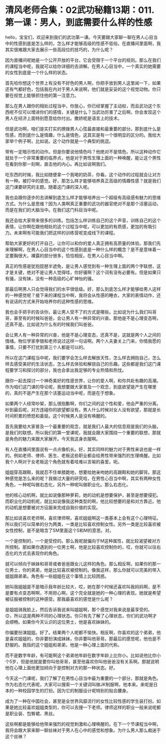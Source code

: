 # 清风老师合集：02武功秘籍13期：011.第一课：男人，到底需要什么样的性感

hello，宝宝们，欢迎来到我们的武功第一课。今天要跟大家聊一聊在男人心目当中的性感到底是怎么样的，怎么样才能够高级的性感不低俗。在直播间里面啊，我其实很难跟大家去展示一些高段位的技巧的，为什么呢？

因为直播间呢她是一个公开开放的平台，它会受限于一个平台的规则。那么在我们的课程当中呢，我就可以给你详细的去讲解。在男人心目当中，一个真实的她需要的女性到底是一个什么样的状态。

首先哈你想这个世界上有没有不好色的男人啊，你把手放到男人这里闻一下，如果还有气都好色，包括我在内对于男人来说啊，他们就是妥妥的这个视觉动物。你只要在视觉上能够抓住他的第一注意力。

那么在男人跟你的相处过程当中，你放心，你已经掌握了主动权，而且武功这个东西呢不仅可以增进你们的感情，关键是什么？当武功厉害了之后啊，你会发现这个男人在经济上面特别愿意给你付出。撒娇呢是语言上的技术。

但是武功啊，咱们是实打实的撩拨男人心弦最直接和最重要的部分。那到底什么是性感，而到底什么是情趣，什么是情色，这其实是有一个很明显的区分的。我给大家举个例子啊，比如说。这个动作就是一个典型的挑逗。

带有一定暗示性的动作。但是你要说他情色吗？他绝对不是情色。所以这种动作它就处于一个非常重要的临界点，他是对于男性生理上面的一种唤醒，能让这个男性在看到你那一刻啊，直击他的内心。再比如说啊我们。

吃东西的时候，我比如随便拿一个我喝的奶茶，你看。这个动作的过程就会让对方有一种。被打中的感觉。好，那怎么样才能够培养真正高级的情趣性感？就是我们这门课要研究的主题。随着这门课的深入呢。

我也会跟你逐步的去讲解到底怎么样才能够培养出一个超级有高级感有魅力的思维方式。为什么是思维？因为人类啊真正重要的武功的器官绝对不是那个活塞运动，而是在我们的大脑当中。在我们这门科目当中呢。

我还会给大家带来很多的训练。包括怎么样训练自己的这个声音，训练自己的这个表情，让你啊在跟他相处的这个过程当中呢，可以更加的有质感，更加的有吸引力。未来啊有可能我们把这样的训练营呢变成线下的课程。

帮助大家更好的打开自己，让你可以和你的爱人真正拥有高质量的体验。那我们先来理解啊，在男人心目当中的这个性感到底是一种什么样的概念？是不是意味着一定要胸很大，裸露的部分很多，恰恰相反。在男人心目当中啊。

真正的性感是犹抱琵琶半遮免，是让男人感觉到有一种生理上面的两个字联想，这才是关键，绝对不是让男人觉得哇，你好骚啊？这个词有没有必要有。但是如果只有骚，没有妹，没有一种高级的心旷神怡的骚。

那最后啊男人只会觉得我们的水平很低级。好，那么到底怎么样才能够给男人这样的一种感觉呢？接下来的课程当中啊，我将会从性感的睡衣，大家的表情动作，还有说话的方式来开始培养你的这种性感的思维。

我也会手把手的告诉你，最让男人受不了的方式是哪些。比如说为什么我们叫哥哥，甚至有的时候叫爸爸，会让男人有一种异常的兴奋。那他是不是心理变态啊，还真不是。比如说为什么有的时候我们叫爸爸。

会让男人有一种异常的兴奋，他是不是心理变态，还真不是，这就是两个人之间的情绪。物位学家李银和老师说过这样一句话啊。两个人夫妻关上门来，你情我愿的事情，只要不打扰到第三个人都是可以的。

所以在这门课程当中呢，我们要学会怎么样去解放天性，怎么样去拥抱自己，怎么样去感受美好的生活状态，怎么样去体验和解锁自己的乐趣。这些都是我们这门课程要学习和探讨的部分，我也会拿出我足够的专业热情和热忱。

跟你一起去探讨一个神奇美好的性感世界，让你的爱人啊，和你共赴有趣的高潮。作为咱们这门课的导论呢，我想要跟大家普及一个观念，到底欲望是产生在哪里的，真的不是产生在那个活塞运动当中呢，而是在于想象。

如果两个人经常吵架，那么很抱歉啊，你们之间的这个性和爱，他会严重的分离。吵到最后呢，对方连碰你的欲望都没有。男人什么时候对女人没有欲望，那就是长时间积累的愤怒和委屈。这个时候男人是没有唤醒的。

首先我要给大家普及一个最重要的观念，就是我们人最大的信息观是我们的头脑，是我们的联想。所以我们的第一堂课呢，我就会跟大家围绕一个重要的联想，那就是角色的魅力来跟大家展开。今天我这身衣服啊。

有人在直播间里面说有一点点像机长。好，其实同样的魅力对于男性来说也是一样的。例如老师、律师、医生、老板这些职业都会给男性带来强烈的生理唤醒。比如我个人啊对于女老板这个角色就有着哇难以言喻的喜爱。呃。

姐姐穿高跟鞋，我就忍不住单膝跪地，想要给她亲吻她的高跟鞋和她的脚背。那这种感觉是怎么来的呢？我做过大量的研究哈，在男性心目当中啊，其实有两种女性角色，一种呢叫做右态化，另外一种呢叫做职业化。那么右态化。

他的核心动机啊，就比如说像那种萝莉，她的动机是想要保护，甚至是想要侵犯。而职业化的动机呢，就比如说像我这种类型的啊，他比较想要的是和对方靠近。他的动机是想要被对方征服来完成自我价值的实现。

那比如说喜欢老师啊，喜欢律师啊，喜欢姐姐啊这一类基本上会有这个心理特征。所以我们可以简单的分为两类，一类是比较喜欢控制女性。另外一类是比较喜欢被女性控制，是不是暗含了SM里面这个S和M的意思。对。

一个是控制的，一个是受控的。那么我呢就偏向于M这种属性，就比较渴望被对方所控制。那如果你遇到的一位男士啊，他是比较喜欢控制你的，哎，你就可以往右态化的方式去表现你的角色。

就可以倾向于妹妹和哥哥或者爸爸跟女儿这样的角色。那么相反啊，如果你的那一位男士，你的弟弟，他是比较喜欢被控制的。像我这样，那么你就可以完美的带入姐姐跟弟弟。角色有一些姐姐在这个事情上比较困惑。

她叫我姐姐是不是暗示我年龄比较大，哎，她在那个时候还喜欢叫我妈妈啊，是不是要有点变态啊啊，不用担心啊，这个完全就是她的一种心理的表现。她就是希望被征服被控制的这种感受。那我最喜欢的感觉是什么呢？

是姐姐骑我脸上，然后告诉我说来叫姐姐啊，那个感觉对我来说是最享受的。😊，所以这是两种不同的心理状态。你只有先了解了心理状态，你们的武功啊才会顺畅。如果你今天认识的这位男士，他是喜欢妹妹的。

你偏要扮演姐姐。好了。结果两个人呢都不愉快。相反啊，你喜欢的这个弟弟，他是喜欢姐姐的，你非要扮演成妹妹，你非要叫他哥哥。那最后的感觉呢，他也是不舒服的。我指的这个姐姐和弟弟，他是一种心理上面的代称。

而不是数字年龄，有可能啊这个弟弟他年龄在数字年龄上比你小。比如说他比你小个5岁，但是他就是要你叫他哥哥，甚至他喜欢你叫他爸爸没有关系啊。那就说明他在心理上面他更加倾向于是控制对方的那一种状态。好。

今天这一门课呢，我们了解了在男性心目当中最为重要的一个部分，那就是角色。作为右态化代表呢，大家可以搜索一个关键词叫做JK制服啊，他本来。来呢是日本的一种校园学生的打扮。因为它的制服设计呢特别的贴合腰身。

成为了一种在中国社会，甚至是全世界风靡流行的女性比较性感的学生装打扮。如果是她比较喜欢姐姐类型的，你可以去搜一下老师。律师这样的职业一般来说呢都是职业装、包臀裙、黑丝。

这些啊都是能够给他带来强烈的视觉刺激和心理唤醒的。在下一个节课程当中啊，我将会跟大家来聊一聊丝袜对于男人在心中的感觉和想象。为什么男人那么痴迷于这个丝袜？

